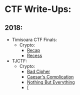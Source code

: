 # CTF Write-Ups:

## 2018:
- Timisoara CTF Finals:
  - Crypto:
    - [Recap](./2018-TimCTF-Finals/Recap-Recess.md)
    - [Recess](./2018-TimCTF-Finals/Recap-Recess.md)
- TJCTF:
  - Crypto:
	- [Bad Cipher](./2018-TJCTF/Bad-Cipher.md)
	- [Caesar's Complication](./2018-TJCTF/Caesars-Complication.md)
	- [Nothing But Everything](./2018-TJCTF/Nothing-But-Everything.md)
	- [